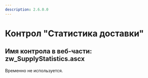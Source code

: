 ```yaml
---
description: 2.6.0.0
---
```


# Контрол "Статистика доставки"

## Имя контрола в веб-части: zw\_SupplyStatistics.ascx

Временно не используется.

